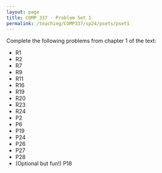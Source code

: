 ```yaml
---
layout: page
title: COMP 337 - Problem Set 1
permalink: /teaching/COMP337/sp24/psets/pset1
---
```


Complete the following problems from chapter 1 of the text:
*   R1
*   R2
*   R7
*   R9
*   R11
*   R16
*   R19
*   R20
*   R23
*   R24
*   P2
*   P6
*   P19
*   P24
*   P26
*   P27
*   P28
*   (Optional but fun!) P18
